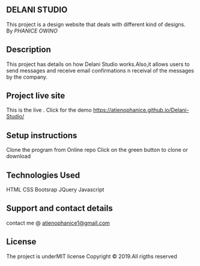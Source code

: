 
## DELANI STUDIO
This project is a design website that deals with different kind of designs.<br>
By *PHANICE OWINO*
## Description
This project has details on how Delani Studio  works.Also,it allows users to send messages and receive email confirmations n receival of the messages by the company.

## Project live site
This is the live . Click for the demo
 https://atienophanice.github.io/Delani-Studio/


## Setup instructions
Clone the program from Online repo
Click on the green button to clone or download

## Technologies Used
HTML
CSS
Bootsrap
JQuery
Javascript
## Support and contact details
contact me @ atienophanice1@gmail.com

## License
The project is underMIT license Copyright © 2019.All rigths reserved
